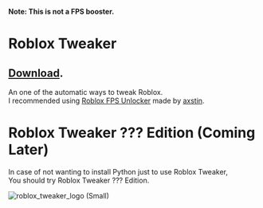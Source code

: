 **Note: This is not a FPS booster.**
# Roblox Tweaker
## [Download](https://github.com/OhRetro/Roblox-Tweaker/archive/refs/heads/stable-stage.zip).

An one of the automatic ways to tweak Roblox. <br/>
I recommended using [Roblox FPS Unlocker](https://github.com/axstin/rbxfpsunlocker/releases) made by [axstin](https://github.com/axstin). <br/>

# Roblox Tweaker ??? Edition (Coming Later)

In case of not wanting to install Python just to use Roblox Tweaker, <br/>
You should try Roblox Tweaker ??? Edition.

![roblox_tweaker_logo (Small)](https://user-images.githubusercontent.com/70819072/132238157-9f3a0148-aced-4fb8-ab3c-bc878a0537ec.png)
